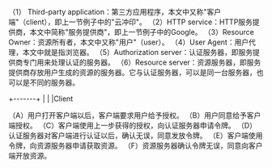 （1） Third-party application：第三方应用程序，本文中又称"客户端"（client），即上一节例子中的"云冲印"。
（2）HTTP service：HTTP服务提供商，本文中简称"服务提供商"，即上一节例子中的Google。
（3）Resource Owner：资源所有者，本文中又称"用户"（user）。
（4）User Agent：用户代理，本文中就是指浏览器。
（5）Authorization server：认证服务器，即服务提供商专门用来处理认证的服务器。
（6）Resource server：资源服务器，即服务提供商存放用户生成的资源的服务器。它与认证服务器，可以是同一台服务器，也可以是不同的服务器。

+-------+
|
|
|Client


（A）用户打开客户端以后，客户端要求用户给予授权。
（B）用户同意给予客户端授权。
（C）客户端使用上一步获得的授权，向认证服务器申请令牌。
（D）认证服务器对客户端进行认证以后，确认无误，同意发放令牌。
（E）客户端使用令牌，向资源服务器申请获取资源。
（F）资源服务器确认令牌无误，同意向客户端开放资源。
